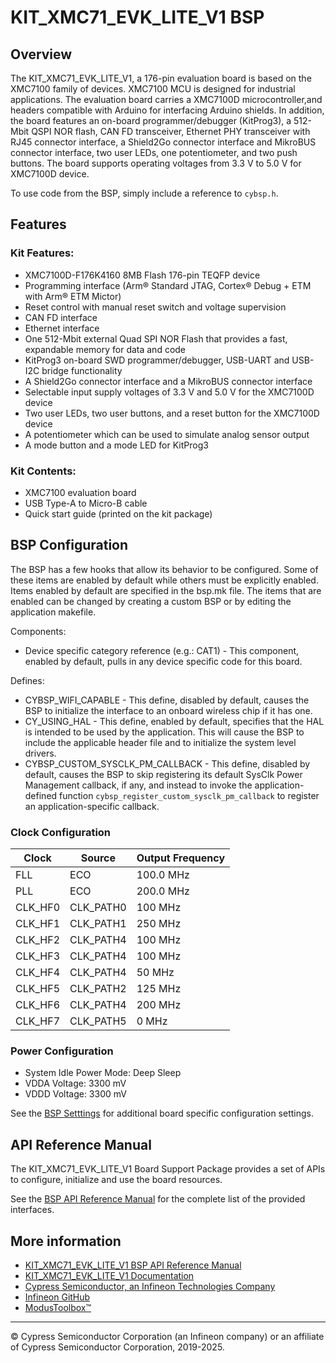 # KIT_XMC71_EVK_LITE_V1 BSP

## Overview

The KIT_XMC71_EVK_LITE_V1, a 176-pin evaluation board is based on the XMC7100 family of devices. XMC7100 MCU is designed for  industrial applications. The evaluation board carries a XMC7100D microcontroller,and headers compatible with Arduino for interfacing Arduino shields. In addition, the board features an on-board programmer/debugger (KitProg3),  a 512-Mbit QSPI NOR flash, CAN FD transceiver, Ethernet PHY transceiver with RJ45 connector interface,  a Shield2Go connector interface and MikroBUS connector interface, two user LEDs, one potentiometer, and two push buttons.  The board supports operating voltages from 3.3 V to 5.0 V for XMC7100D device.



To use code from the BSP, simply include a reference to `cybsp.h`.

## Features

### Kit Features:

* XMC7100D-F176K4160 8MB Flash 176-pin TEQFP device
* Programming interface (Arm® Standard JTAG, Cortex® Debug + ETM with Arm® ETM Mictor)
* Reset control with manual reset switch and voltage supervision
* CAN FD interface
* Ethernet interface
* One 512-Mbit external Quad SPI NOR Flash that provides a fast, expandable memory for data and code
* KitProg3 on-board SWD programmer/debugger, USB-UART and USB-I2C bridge functionality
* A Shield2Go connector interface and a MikroBUS connector interface
* Selectable input supply voltages of 3.3 V and 5.0 V for the XMC7100D device
* Two user LEDs, two user buttons, and a reset button for the XMC7100D device
* A potentiometer which can be used to simulate analog sensor output
* A mode button and a mode LED for KitProg3

### Kit Contents:

* XMC7100 evaluation board
* USB Type-A to Micro-B cable
* Quick start guide (printed on the kit package)

## BSP Configuration

The BSP has a few hooks that allow its behavior to be configured. Some of these items are enabled by default while others must be explicitly enabled. Items enabled by default are specified in the bsp.mk file. The items that are enabled can be changed by creating a custom BSP or by editing the application makefile.

Components:
* Device specific category reference (e.g.: CAT1) - This component, enabled by default, pulls in any device specific code for this board.

Defines:
* CYBSP_WIFI_CAPABLE - This define, disabled by default, causes the BSP to initialize the interface to an onboard wireless chip if it has one.
* CY_USING_HAL - This define, enabled by default, specifies that the HAL is intended to be used by the application. This will cause the BSP to include the applicable header file and to initialize the system level drivers.
* CYBSP_CUSTOM_SYSCLK_PM_CALLBACK - This define, disabled by default, causes the BSP to skip registering its default SysClk Power Management callback, if any, and instead to invoke the application-defined function `cybsp_register_custom_sysclk_pm_callback` to register an application-specific callback.

### Clock Configuration

| Clock    | Source    | Output Frequency |
|----------|-----------|------------------|
| FLL      | ECO       | 100.0 MHz        |
| PLL      | ECO       | 200.0 MHz        |
| CLK_HF0  | CLK_PATH0 | 100 MHz          |
| CLK_HF1  | CLK_PATH1 | 250 MHz          |
| CLK_HF2  | CLK_PATH4 | 100 MHz          |
| CLK_HF3  | CLK_PATH4 | 100 MHz          |
| CLK_HF4  | CLK_PATH4 | 50 MHz           |
| CLK_HF5  | CLK_PATH2 | 125 MHz          |
| CLK_HF6  | CLK_PATH4 | 200 MHz          |
| CLK_HF7  | CLK_PATH5 | 0 MHz            |

### Power Configuration

* System Idle Power Mode: Deep Sleep
* VDDA Voltage: 3300 mV
* VDDD Voltage: 3300 mV

See the [BSP Setttings][settings] for additional board specific configuration settings.

## API Reference Manual

The KIT_XMC71_EVK_LITE_V1 Board Support Package provides a set of APIs to configure, initialize and use the board resources.

See the [BSP API Reference Manual][api] for the complete list of the provided interfaces.

## More information
* [KIT_XMC71_EVK_LITE_V1 BSP API Reference Manual][api]
* [KIT_XMC71_EVK_LITE_V1 Documentation](https://www.infineon.com/KIT_XMC71_EVK_LITE_V1)
* [Cypress Semiconductor, an Infineon Technologies Company](http://www.cypress.com)
* [Infineon GitHub](https://github.com/infineon)
* [ModusToolbox™](https://www.cypress.com/products/modustoolbox-software-environment)

[api]: https://infineon.github.io/TARGET_KIT_XMC71_EVK_LITE_V1/html/modules.html
[settings]: https://infineon.github.io/TARGET_KIT_XMC71_EVK_LITE_V1/html/md_bsp_settings.html

---
© Cypress Semiconductor Corporation (an Infineon company) or an affiliate of Cypress Semiconductor Corporation, 2019-2025.